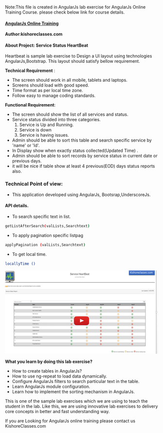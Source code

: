 Note:This file is created in AngularJs lab exercise for AngularJs Online Training Course.
please check below link for course details.

#### [AngularJs Online Training](https://kishoreclasses.com/Online-AngularJs-Training-from-India.html)

__Author:kishoreclasses.com__

#### About Project: Service Status HeartBeat
Heartbeat is sample lab exercise to Design a UI layout using technologies AngularJs,Bootstrap.
This layout should satisfy bellow requirement.

**Technical Requirement** :
- The screen should work in all mobile, tablets and laptops.
- Screens should load with good speed.
- Time format as per local time zone.
- Follow easy to manage coding standards.

**Functional Requirement**:
- The screen should show the list of all services and status.
- Service status divided into three categories.
  1. Service is Up and Running.
  2. Service is down
  3. Service is having issues.
- Admin should be able to sort this table and search specific service by 'name' or 'Id'.
- In Display show when exactly status collected(Updated Time) .
- Admin should be able to sort records by service status in current date or previous days.
- it will be nice if table show at least 4 previous(EOD) days status reports also.
 
### Technical Point of view:
- This application developed using AngularJs, Bootsrap,UnderscoreJs.
#### API details.
- To search specific text in list.
```sh
getListAfterSearch(valLists,Searchtext)
```
- To apply pagination specific listpag
```sh
applyPagination (valLists,Searchtext)
```
- To get local time.
```sh
locallyTime ()
```

[![AngularJs online Training Lab Exercise](WebContent/images/AngularJs_Online_training_lab_exercise.png)](https://www.youtube.com/watch?v=qcj67ULN7W4 "Online AngularJs Training Lab Exercise")

__What you learn by doing this lab exercise?__

-  How to create tables in AngularJs?
-  How to use ng-repeat to load data dynamically.
-  Configure AngularJs filters to search particular text in the table.
-  Learn AngularJs module configuration.
-  Learn how to implement the sorting mechanism in AngularJs.
 
This is one of the sample lab exercises which we are using to teach the student in the lab.
Like this, we are using innovative lab exercises to delivery core concepts in better and fast understanding way.

If you are Looking for AngularJs online training  please contact us KishoreClasses.com
